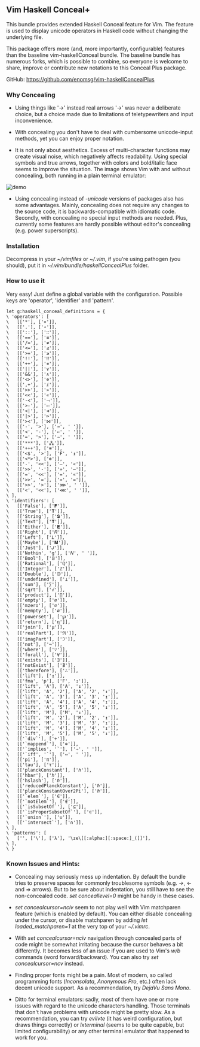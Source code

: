 ## Vim Haskell Conceal+

This bundle provides extended Haskell Conceal feature for Vim. The feature
is used to display unicode operators in Haskell code without changing the
underlying file.

This package offers more (and, more importantly, configurable) features
than the baseline vim-haskellConceal bundle. The baseline bundle has
numerous forks, which is possible to combine, so everyone is welcome to
share, improve or contribute new notations to this Conceal Plus package.

GitHub: https://github.com/enomsg/vim-haskellConcealPlus

### Why Concealing

- Using things like '->' instead real arrows '→' was never a deliberate
  choice, but a choice made due to limitations of teletypewriters and
  input inconvenience.

- With concealing you don't have to deal with cumbersome unicode-input
  methods, yet you can enjoy proper notation.

- It is not only about aesthetics. Excess of multi-character functions may
  create visual noise, which negatively affects readability. Using special
  symbols and true arrows, together with colors and bold/italic face seems
  to improve the situation. The image shows Vim with and without
  concealing, both running in a plain terminal emulator:

![demo](https://github.com/enomsg/vim-haskellConcealPlus/raw/master/demo.png)

- Using concealing instead of *-unicode* versions of packages also has
  some advantages. Mainly, concealing does not require any changes to the
  source code, it is backwards-compatible with idiomatic code. Secondly,
  with concealing no special input methods are needed. Plus, currently
  some features are hardly possible without editor's concealing (e.g.
  power superscripts).

### Installation

Decompress in your *~/vimfiles* or *~/.vim*, if you're using pathogen (you
should), put it in *~/.vim/bundle/haskellConcealPlus* folder.

### How to use it
Very easy! Just define a global variable with the configuration. Possible keys
are 'operator', 'identifier' and 'pattern'.

```
let g:haskell_conceal_definitions = {
\ 'operators': [
\ 	[['*'], ['×']],
\ 	[['.'], ['∘']],
\ 	[['::'], ['∷']],
\ 	[['=='], ['≡']],
\ 	[['/='], ['≢']],
\ 	[['<='], ['≤']],
\ 	[['>='], ['≥']],
\ 	[['!!'], ['‼']],
\ 	[['++'], ['⧺']],
\ 	[['||'], ['∨']],
\ 	[['&&'], ['∧']],
\ 	[['<>'], ['⊕']],
\ 	[[',+'], ['ⅈ']],
\ 	[['>>'], ['»']],
\ 	[['<<'], ['«']],
\ 	[['-<'], ['⤙']],
\ 	[['>-'], ['⤚']],
\ 	[['<|'], ['⊲']],
\ 	[['|>'], ['⊳']],
\ 	[['><'], ['⋈']],
\ 	[['-', '>'], ['→', ' ']],
\ 	[['<', '-'], ['←', ' ']],
\ 	[['=', '>'], ['⇒', ' ']],
\ 	[['***'], ['⁂']],
\ 	[['+++'], ['⧻']],
\ 	[['<$', '>'], ['F', '↥']],
\ 	[['<*>'], ['⊛']],
\ 	[['-', '<<'], ['—', '«']],
\ 	[['>>', '-'], ['»', '—']],
\ 	[['=', '<<'], ['=', '«']],
\ 	[['>>', '='], ['»', '=']],
\ 	[['>>', '>'], ['⋙', ' ']],
\ 	[['<', '<<'], ['⋘', ' ']],
\ ],
\ 'identifiers': [
\ 	[['False'], ['𝐅']],
\ 	[['True'], ['𝐓']],
\ 	[['String'], ['𝐒']],
\ 	[['Text'], ['𝐓']],
\ 	[['Either'], ['𝐄']],
\ 	[['Right'], ['𝑅']],
\ 	[['Left'], ['𝐿']],
\ 	[['Maybe'], ['𝐌']],
\ 	[['Just'], ['𝐽']],
\ 	[['Nothin', 'g'], ['𝑁', ' ']],
\ 	[['Bool'], ['𝔹']],
\ 	[['Rational'], ['ℚ']],
\ 	[['Integer'], ['ℤ']],
\ 	[['Double'], ['𝔻']],
\ 	[['undefined'], ['⊥']],
\ 	[['sum'], ['∑']],
\ 	[['sqrt'], ['√']],
\ 	[['product'], ['∏']],
\ 	[['empty'], ['∅']],
\ 	[['mzero'], ['∅']],
\ 	[['mempty'], ['∅']],
\ 	[['powerset'], ['℘']],
\ 	[['return'], ['η']],
\ 	[['join'], ['µ']],
\ 	[['realPart'], ['ℜ']],
\ 	[['imagPart'], ['ℑ']],
\ 	[['not'], ['¬']],
\ 	[['where'], ['∵']],
\ 	[['forall'], ['∀']],
\ 	[['exists'], ['∃']],
\ 	[['notExist'], ['∄']],
\ 	[['therefore'], ['∴']],
\ 	[['lift'], ['↥']],
\ 	[['fma', 'p'], ['F', '↥']],
\ 	[['lift', 'A'], ['A', '↥']],
\ 	[['lift', 'A', '2'], ['A', '2', '↥']],
\ 	[['lift', 'A', '3'], ['A', '3', '↥']],
\ 	[['lift', 'A', '4'], ['A', '4', '↥']],
\ 	[['lift', 'A', '5'], ['A', '5', '↥']],
\ 	[['lift', 'M'], ['M', '↥']],
\ 	[['lift', 'M', '2'], ['M', '2', '↥']],
\ 	[['lift', 'M', '3'], ['M', '3', '↥']],
\ 	[['lift', 'M', '4'], ['M', '4', '↥']],
\ 	[['lift', 'M', '5'], ['M', '5', '↥']],
\ 	[['`div`'], ['÷']],
\ 	[['`mappend`'], ['⊕']],
\ 	[['`implies', '`'], ['⇒', ' ']],
\ 	[['`iff', '`'], ['⇔', ' ']],
\ 	[['pi'], ['π']],
\ 	[['tau'], ['τ']],
\ 	[['planckConstant'], ['ℎ']],
\ 	[['hbar'], ['ℏ']],
\ 	[['hslash'], ['ℏ']],
\ 	[['reducedPlanckConstant'], ['ℏ']],
\ 	[['planckConstantOver2Pi'], ['ℏ']],
\ 	[['`elem`'], ['∈']],
\ 	[['`notElem`'], ['∉']],
\ 	[['`isSubsetOf`'], ['⊆']],
\ 	[['`isProperSubsetOf`'], ['⊂']],
\ 	[['`union`'], ['∪']],
\ 	[['`intersect`'], ['∩']],
\ ],
\ 'patterns': [
\ 	['', ['\'], ['λ'], '\ze\[[:alpha:][:space:]_([]'],
\ ],
\ }
```

### Known Issues and Hints:

- Concealing may seriously mess up indentation. By default the bundle
  tries to preserve spaces for commonly troublesome symbols (e.g. ->, <-
  and => arrows). But to be sure about indentation, you still have to see
  the non-concealed code. *set conceallevel=0* might be handy in these
  cases.

- *set concealcursor=nciv* seem to not play well with Vim matchparen
  feature (which is enabled by default). You can either disable concealing
  under the cursor, or disable matchparen by adding *let
  loaded_matchparen=1* at the very top of your *~/.vimrc*.

- With *set concealcursor=nciv* navigation through concealed parts of code
  might be somewhat irritating because the cursor behaves a bit
  differently. It becomes less of an issue if you are used to Vim's *w/b*
  commands (word forward/backward). You can also try *set
  concealcursor=ncv* instead.

- Finding proper fonts might be a pain. Most of modern, so called
  programming fonts (*Inconsolata*, *Anonymous Pro*, etc.) often lack
  decent unicode support. As a recommendation, try *DejaVu Sans Mono*.

- Ditto for terminal emulators: sadly, most of them have one or more
  issues with regard to the unicode characters handling. Those terminals
  that don't have problems with unicode might be pretty slow. As a
  recommendation, you can try *evilvte* (it has weird configuration, but
  draws things correctly) or *lxterminal* (seems to be quite capable, but
  limited configurability) or any other terminal emulator that happened to
  work for you.
